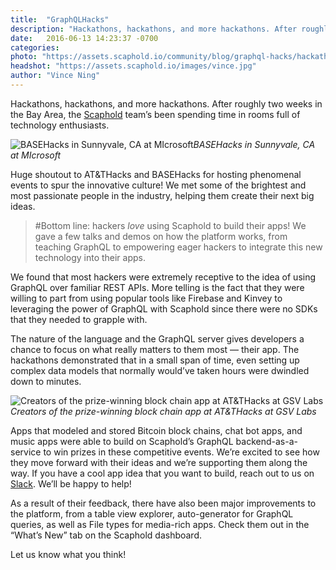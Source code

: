 ```yaml
---
title:  "GraphQLHacks"
description: "Hackathons, hackathons, and more hackathons. After roughly two weeks in the Bay Area, the Scaphold team’s been spending time in rooms full…"
date:   2016-06-13 14:23:37 -0700
categories:
photo: "https://assets.scaphold.io/community/blog/graphql-hacks/hackathon-1.png"
headshot: "https://assets.scaphold.io/images/vince.jpg"
author: "Vince Ning"
---
```


Hackathons, hackathons, and more hackathons. After roughly two weeks in the Bay Area, the [Scaphold](https://scaphold.io) team’s been spending time in rooms full of technology enthusiasts.

![BASEHacks in Sunnyvale, CA at MIcrosoft](https://assets.scaphold.io/community/blog/graphql-hacks/hackathon-1.png)*BASEHacks in Sunnyvale, CA at MIcrosoft*

Huge shoutout to AT&THacks and BASEHacks for hosting phenomenal events to spur the innovative culture! We met some of the brightest and most passionate people in the industry, helping them create their next big ideas.
> #Bottom line: hackers *love* using Scaphold to build their apps! We gave a few talks and demos on how the platform works, from teaching GraphQL to empowering eager hackers to integrate this new technology into their apps.

We found that most hackers were extremely receptive to the idea of using GraphQL over familiar REST APIs. More telling is the fact that they were willing to part from using popular tools like Firebase and Kinvey to leveraging the power of GraphQL with Scaphold since there were no SDKs that they needed to grapple with.

The nature of the language and the GraphQL server gives developers a chance to focus on what really matters to them most — their app. The hackathons demonstrated that in a small span of time, even setting up complex data models that normally would’ve taken hours were dwindled down to minutes.

![Creators of the prize-winning block chain app at AT&THacks at GSV Labs](https://assets.scaphold.io/community/blog/graphql-hacks/hackathon-2.jpeg)*Creators of the prize-winning block chain app at AT&THacks at GSV Labs*

Apps that modeled and stored Bitcoin block chains, chat bot apps, and music apps were able to build on Scaphold’s GraphQL backend-as-a-service to win prizes in these competitive events. We’re excited to see how they move forward with their ideas and we’re supporting them along the way. If you have a cool app idea that you want to build, reach out to us on [Slack](http://slack.scaphold.io). We’ll be happy to help!

As a result of their feedback, there have also been major improvements to the platform, from a table view explorer, auto-generator for GraphQL queries, as well as File types for media-rich apps. Check them out in the “What’s New” tab on the Scaphold dashboard.

Let us know what you think!
